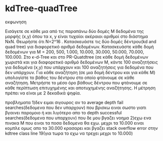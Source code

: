 # kdTree-quadTree

εκφωνηση

Εισάγετε σε κάθε μια από τις παραπάνω δύο δομές Μ δεδομένα της μορφής (x,y) όπου τα 
x, y είναι τυχαίοι ακέραιοι αριθμοί στο διάστημα ΝxN. Θεωρήστε ότι Ν=2^16
. 
Κατασκευάστε τις δύο δομές δέντρου(kd and quad tree) για διαφορετικό αριθμό δεδομένων. Κατασκευάστε 
κάθε δομή δεδομένων για Μ = 200, 500, 1.000, 10.000, 30.000, 50.000, 70.000, 100.000.
Στο κ-d-Tree και στο PR-Quatdtree (σε κάθε δομή δεδομένων χωριστά και για διαφορετικό 
αριθμό δεδομένων Μ, κάντε 100 αναζητήσεις για δεδομένα (x,y) που υπάρχουν και 100
αναζητήσεις για δεδομένα που δεν υπάρχουν. Για κάθε αναζήτηση (σε μια δομή δέντρου 
και για κάθε Μ) υπολογίστε το βάθος του δέντρου στο οποίο φτάνουμε σε κάθε 
αναζήτηση.
Μετρήστε το μέσο όρο βάθους δέντρου που φτάνουμε σε κάθε περίπτωση επιτυχημένης 
και αποτυχημένης αναζήτησης. Η μέτρηση πρέπει να είναι με 2 δεκαδικά ψηφία.

προβληματα
1)δεν ειμαι σιγουρος αν το average depth fail searches(δεδομενα που δεν υπαρχουν) που βρισκω ειναι σωστο γιατι βγαινει παρομοιο ή και λιγότερο 
απο το depth successful searches(δεδομενα που υπαρχουν) που δε μου βγαζει νοημα 
2)εχω ενα πινακα M που ειναι τα ποσα δεδομενα θα εχω. μεχρι τα 10.000 ειναι κομπλε ομως απο τα 30.000 κρασαρει και βγαζει stack overflow error 
στην kdtree class line 19(για τωρα το εχω να τρεχει μεχρι το 10.000)
